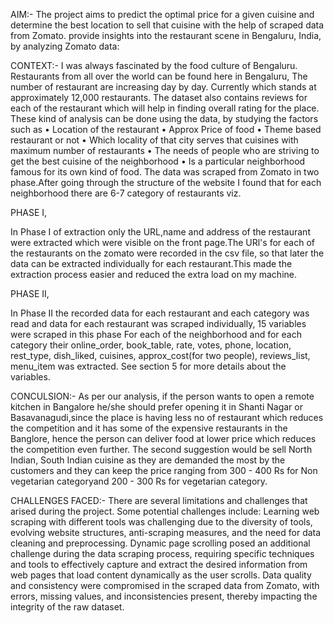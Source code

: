 AIM:-
The project aims to predict the optimal price for a given cuisine and determine the best location to sell that cuisine with the help of scraped data from Zomato. provide insights into the restaurant scene in Bengaluru, India, by analyzing Zomato data: 

CONTEXT:-
I was always fascinated by the food culture of Bengaluru. Restaurants from all over the world can be found here in Bengaluru, The number of restaurant are increasing day by day. Currently which stands at approximately 12,000 restaurants.
The dataset also contains reviews for each of the restaurant which will help in finding overall rating for the place.
These kind of analysis can be done using the data, by studying the factors such as
• Location of the restaurant
• Approx Price of food
• Theme based restaurant or not
• Which locality of that city serves that cuisines with maximum number of restaurants
• The needs of people who are striving to get the best cuisine of the neighborhood
• Is a particular neighborhood famous for its own kind of food.
The data was scraped from Zomato in two phase.After going through the structure of the website I found that for each neighborhood there are 6-7 category of restaurants viz.

PHASE I,

In Phase I of extraction only the URL,name and address of the restaurant were extracted which were visible on the front page.The URl's for each of the restaurants on the zomato were recorded in the csv file,
so that later the data can be extracted individually for each restaurant.This made the extraction process easier and reduced the extra load on my machine.

PHASE II,

In Phase II the recorded data for each restaurant and each category was read and data for each restaurant was scraped individually, 15 variables were scraped in this phase For each of the neighborhood and for each category their online_order,
book_table, rate, votes, phone, location, rest_type, dish_liked, cuisines, approx_cost(for two people), reviews_list, menu_item was extracted. See section 5 for more details about the variables.

CONCULSION:-
As per our analysis, if the person wants to open a remote kitchen in Bangalore he/she should prefer opening it in Shanti Nagar or Basavanagudi,since the place is having less no of restaurant which reduces the competition and it has some of the expensive restaurants in the Banglore, hence the person can deliver food at lower price which reduces the competition even further.
The second suggestion would be sell North Indian, South Indian cuisine as they are demanded the most by the customers and they can keep the price ranging from 300 - 400 Rs for Non vegetarian categoryand 200 - 300 Rs for vegetarian category.

CHALLENGES FACED:-
There are several limitations and challenges that arised during the project. Some potential challenges include:
Learning web scraping with different tools was challenging due to the diversity of tools, evolving website structures, anti-scraping measures, and the need for data cleaning and preprocessing.
Dynamic page scrolling posed an additional challenge during the data scraping process, requiring specific techniques and tools to effectively capture and extract the desired information from web pages that load content dynamically as the user scrolls.
Data quality and consistency were compromised in the scraped data from Zomato, with errors, missing values, and inconsistencies present, thereby impacting the integrity of the raw dataset.




